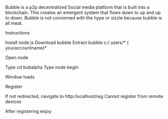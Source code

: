 Bubble is a p2p decentralized Social media platform that is built into a blockchain.  This creates an emergent system that flows down to up and up to down.   Bubble is not concerned with the hype or sizzle because bubble is all meat.

Instructions 

Install node js 
Download bubble 
Extract bubble c:/ users/* { youraccountname}* 

Open node 

Type cd bubalpha 
Type node begin 

Window loads

Register 

If not redirected, navigate to http:/localhost/reg
Cannot register from remote devices 

After registering  enjoy

